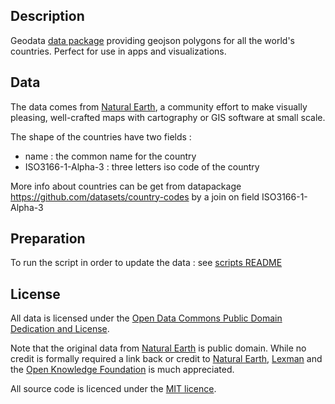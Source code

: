 ## Description

Geodata [data package][datapackage] providing geojson polygons for all the world's countries.
Perfect for use in apps and visualizations.

## Data

The data comes from [Natural Earth][naturalearth], a community effort to make visually pleasing, well-crafted maps with cartography or GIS software at small scale.

The shape of the countries have two fields : 
* name : the common name for the country
* ISO3166-1-Alpha-3 : three letters iso code of the country

More info about countries can be get from datapackage https://github.com/datasets/country-codes by a join on field ISO3166-1-Alpha-3

[naturalearth]: http://www.naturalearthdata.com/
[datapackage]: http://dataprotocols.org/data-packages/

## Preparation

To run the script in order to update the data : see [scripts README](scripts/README.md)

## License

All data is licensed under the [Open Data Commons Public Domain Dedication and License][pddl]. 

Note that the original data from [Natural Earth][naturalearth] is public domain. While no credit is 
formally required a link back or credit to [Natural Earth][naturalearth], [Lexman][lexman] and the [Open Knowledge Foundation][okfn] is much appreciated.

All source code is licenced under the [MIT licence][mit].

[mit]: https://opensource.org/licenses/MIT
[naturalearth]: http://www.naturalearthdata.com/
[pddl]: http://opendatacommons.org/licenses/pddl/1.0/
[lexman]: http://github.com/lexman
[okfn]: http://okfn.org/





